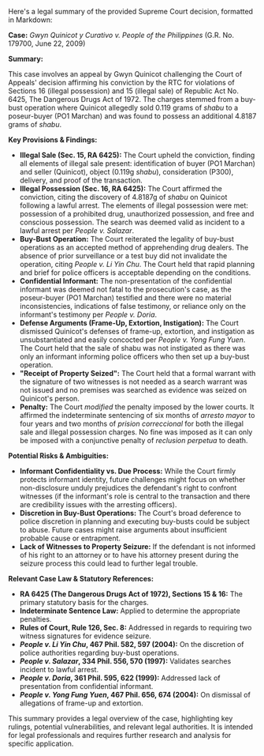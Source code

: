 Here's a legal summary of the provided Supreme Court decision, formatted in Markdown:

**Case:** *Gwyn Quinicot y Curativo v. People of the Philippines* (G.R. No. 179700, June 22, 2009)

**Summary:**

This case involves an appeal by Gwyn Quinicot challenging the Court of Appeals' decision affirming his conviction by the RTC for violations of Sections 16 (illegal possession) and 15 (illegal sale) of Republic Act No. 6425, The Dangerous Drugs Act of 1972. The charges stemmed from a buy-bust operation where Quinicot allegedly sold 0.119 grams of *shabu* to a poseur-buyer (PO1 Marchan) and was found to possess an additional 4.8187 grams of *shabu*.

**Key Provisions & Findings:**

*   **Illegal Sale (Sec. 15, RA 6425):**  The Court upheld the conviction, finding all elements of illegal sale present: identification of buyer (PO1 Marchan) and seller (Quinicot), object (0.119g *shabu*), consideration (P300), delivery, and proof of the transaction.
*   **Illegal Possession (Sec. 16, RA 6425):**  The Court affirmed the conviction, citing the discovery of 4.8187g of *shabu* on Quinicot following a lawful arrest. The elements of illegal possession were met: possession of a prohibited drug, unauthorized possession, and free and conscious possession. The search was deemed valid as incident to a lawful arrest per *People v. Salazar*.
*   **Buy-Bust Operation:** The Court reiterated the legality of buy-bust operations as an accepted method of apprehending drug dealers. The absence of prior surveillance or a test buy did not invalidate the operation, citing *People v. Li Yin Chu*. The Court held that rapid planning and brief for police officers is acceptable depending on the conditions.
*   **Confidential Informant:**  The non-presentation of the confidential informant was deemed not fatal to the prosecution's case, as the poseur-buyer (PO1 Marchan) testified and there were no material inconsistencies, indications of false testimony, or reliance only on the informant's testimony per *People v. Doria*.
*   **Defense Arguments (Frame-Up, Extortion, Instigation):** The Court dismissed Quinicot's defenses of frame-up, extortion, and instigation as unsubstantiated and easily concocted per *People v. Yong Fung Yuen*. The Court held that the sale of shabu was not instigated as there was only an informant informing police officers who then set up a buy-bust operation.
*   **"Receipt of Property Seized":** The Court held that a formal warrant with the signature of two witnesses is not needed as a search warrant was not issued and no premises was searched as evidence was seized on Quinicot's person.
*   **Penalty:** The Court *modified* the penalty imposed by the lower courts. It affirmed the indeterminate sentencing of six months of *arresto mayor* to four years and two months of *prision correccional* for both the illegal sale and illegal possession charges. No fine was imposed as it can only be imposed with a conjunctive penalty of *reclusion perpetua* to death.

**Potential Risks & Ambiguities:**

*   **Informant Confidentiality vs. Due Process:** While the Court firmly protects informant identity, future challenges might focus on whether non-disclosure unduly prejudices the defendant's right to confront witnesses (if the informant's role is central to the transaction and there are credibility issues with the arresting officers).
*   **Discretion in Buy-Bust Operations:**  The Court's broad deference to police discretion in planning and executing buy-busts could be subject to abuse.  Future cases might raise arguments about insufficient probable cause or entrapment.
*   **Lack of Witnesses to Property Seizure:** If the defendant is not informed of his right to an attorney or to have his attorney present during the seizure process this could lead to further legal trouble.

**Relevant Case Law & Statutory References:**

*   **RA 6425 (The Dangerous Drugs Act of 1972), Sections 15 & 16:**  The primary statutory basis for the charges.
*   **Indeterminate Sentence Law:** Applied to determine the appropriate penalties.
*   **Rules of Court, Rule 126, Sec. 8:** Addressed in regards to requiring two witness signatures for evidence seizure.
*   ***People v. Li Yin Chu*, 467 Phil. 582, 597 (2004):**  On the discretion of police authorities regarding buy-bust operations.
*   ***People v. Salazar*, 334 Phil. 556, 570 (1997):**  Validates searches incident to lawful arrest.
*   ***People v. Doria*, 361 Phil. 595, 622 (1999):** Addressed lack of presentation from confidential informant.
*   ***People v. Yong Fung Yuen*, 467 Phil. 656, 674 (2004):**  On dismissal of allegations of frame-up and extortion.

This summary provides a legal overview of the case, highlighting key rulings, potential vulnerabilities, and relevant legal authorities. It is intended for legal professionals and requires further research and analysis for specific application.

